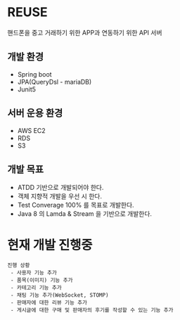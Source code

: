 # REUSE
핸드폰을 중고 거래하기 위한 APP과 연동하기 위한 API 서버

## 개발 환경
 - Spring boot 
 - JPA(QueryDsl - mariaDB)
 - Junit5
 
## 서버 운용 환경
 - AWS EC2
 - RDS
 - S3
 
## 개발 목표
 - ATDD 기반으로 개발되어야 한다.
 - 객체 지향적 개발을 우선 시 한다.
 - Test Converage 100% 를 목표로 개발한다.
 - Java 8 의 Lamda & Stream 을 기반으로 개발한다.

# 현재 개발 진행중
 ```
 진행 상황
  - 사용자 기능 추가
  - 품목(이미지) 기능 추가
  - 카테고리 기능 추가
  - 채팅 기능 추가(WebSocket, STOMP)
  - 판매자에 대한 리뷰 기능 추가
  - 게시글에 대한 구매 및 판매자의 후기를 작성할 수 있는 기능 추가
  
 ```
